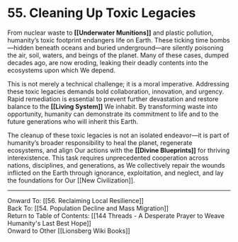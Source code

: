 # 55. Cleaning Up Toxic Legacies

From nuclear waste to **[[Underwater Munitions]]** and plastic pollution, humanity’s toxic footprint endangers life on Earth. These ticking time bombs—hidden beneath oceans and buried underground—are silently poisoning the air, soil, waters, and beings of the planet. Many of these cases, dumped decades ago, are now eroding, leaking their deadly contents into the ecosystems upon which We depend.

This is not merely a technical challenge; it is a moral imperative. Addressing these toxic legacies demands bold collaboration, innovation, and urgency. Rapid remediation is essential to prevent further devastation and restore balance to the **[[Living System]]** We inhabit. By transforming waste into opportunity, humanity can demonstrate its commitment to life and to the future generations who will inherit this Earth.

The cleanup of these toxic legacies is not an isolated endeavor—it is part of humanity’s broader responsibility to heal the planet, regenerate ecosystems, and align Our actions with the **[[Divine Blueprints]]** for thriving interexistence. This task requires unprecedented cooperation across nations, disciplines, and generations, as We collectively repair the wounds inflicted on the Earth through ignorance, exploitation, and neglect, and lay the foundations for Our [[New Civilization]]. 

____

Onward To: [[56. Reclaiming Local Resilience]]  
Back To: [[54. Population Decline and Mass Migration]]  
Return to Table of Contents: [[144 Threads - A Desperate Prayer to Weave Humanity's Last Best Hope]]  
Onward to Other [[Lionsberg Wiki Books]]  
